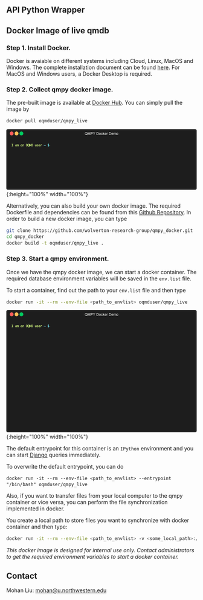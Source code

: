 ## API Python Wrapper
## Docker Image of live qmdb
### Step 1. Install Docker. 
Docker is avaiable on different systems including Cloud, Linux, MacOS and Windows. The complete installation document can be found [here](https://docs.docker.com/install/). For MacOS and Windows users, a Docker Desktop is required.


### Step 2. Collect qmpy docker image. 

The pre-built image is available at [Docker Hub](https://hub.docker.com/r/oqmduser/qmpy_live). You can simply pull the image by
```bash
docker pull oqmduser/qmpy_live
```
![Gif](/static/pull_image.gif?raw=true "Pull Docker Image"){:height="100%" width="100%"}

Alternatively, you can also build your own docker image. The required Dockerfile and dependencies can be found from this [Github Repository](https://github.com/wolverton-research-group/qmpy_docker). In order to build a new docker image, you can type
```bash
git clone https://github.com/wolverton-research-group/qmpy_docker.git
cd qmpy_docker
docker build -t oqmduser/qmpy_live .
```

### Step 3. Start a qmpy environment.

Once we have the qmpy docker image, we can start a docker container. The required database environment variables will be saved in the `env.list` file. 

To start a container, find out the path to your `env.list` file and then type
```bash 
docker run -it --rm --env-file <path_to_envlist> oqmduser/qmpy_live
```

![Gif](/static/create_container.gif?raw=true "Create Docker Container"){:height="100%" width="100%"}

The default entrypoint for this container is an `IPython` environment and you can start [Django](https://docs.djangoproject.com/en/1.8/) queries immediately.

To overwrite the default entrypoint, you can do 
```
docker run -it --rm --env-file <path_to_envlist> --entrypoint "/bin/bash" oqmduser/qmpy_live
```

Also, if you want to transfer files from your local computer to the qmpy container or vice versa, you can perform the file synchronization implemented in docker. 

You create a local path to store files you want to synchronize with docker container and then type:
```bash
docker run -it --rm --env-file <path_to_envlist> -v <some_local_path>:/workspace oqmduser/qmpy_live
``` 

_This docker image is designed for internal use only. Contact administrators to get the required environment variables to start a docker container._

## Contact
Mohan Liu: <mohan@u.northwestern.edu>